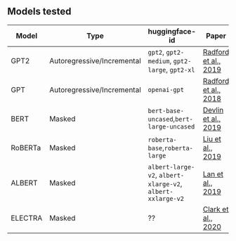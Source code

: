 ## Models tested

<!-- Insert Table. -->
| Model | Type | huggingface-id | Paper |
|---|---|---|---|
| GPT2 | Autoregressive/Incremental | `gpt2`, `gpt2-medium`, `gpt2-large`, `gpt2-xl` | [Radford et al., 2019]() |
| GPT | Autoregressive/Incremental | `openai-gpt` | [Radford et al., 2018]() |
| BERT | Masked | `bert-base-uncased`,`bert-large-uncased` | [Devlin et al., 2019]() |
| RoBERTa | Masked | `roberta-base`,`roberta-large` | [Liu et al., 2019]() |
| ALBERT | Masked | `albert-large-v2`, `albert-xlarge-v2`, `albert-xxlarge-v2` | [Lan et al., 2019]() |
| ELECTRA | Masked | ?? | [Clark et al., 2020]() |